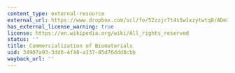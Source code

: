 ```yaml
---
content_type: external-resource
external_url: https://www.dropbox.com/scl/fo/52zzjr7t4s5w1xzytwtq8/ADm3MHtIG7hl1YjBRO4FWoo/Chapters/Chapter%2013%20Commercialization%20of%20Biomaterials?dl=0&rlkey=qojtvzyd9q8cpudjtvj939i69
has_external_license_warning: true
license: https://en.wikipedia.org/wiki/All_rights_reserved
status: ''
title: Commercialization of Biomaterials
uid: 34907a93-3dd6-4f48-a137-85d76ddd8cbb
wayback_url: ''
---
```

